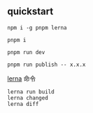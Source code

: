 ## quickstart

```
npm i -g pnpm lerna
```

```
pnpm i

pnpm run dev

pnpm run publish -- x.x.x
```

[lerna](https://www.lernajs.cn/) 命令

```
lerna run build
lerna changed
lerna diff
```